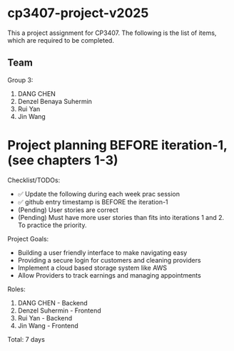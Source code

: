 
# cp3407-project-v2025

This a project assignment for CP3407. 
The following is the list of items, which are required to be completed.

## Team

Group 3:
1. DANG CHEN
2. Denzel Benaya Suhermin
3. Rui Yan
4. Jin Wang

# Project planning BEFORE iteration-1, (see chapters 1-3)
Checklist/TODOs: 
* ✅ Update the following during each week prac session
* ✅ github entry timestamp is BEFORE the iteration-1
* (Pending) User stories are correct
* (Pending) Must have more user stories than fits into iterations 1 and 2. To practice the priority.

Project Goals:
* Building a user friendly interface to make navigating easy
* Providing a secure login for customers and cleaning providers
* Implement a cloud based storage system like AWS
* Allow Providers to track earnings and managing appointments

Roles:
1. DANG CHEN - Backend
2. Denzel Suhermin - Frontend
3. Rui Yan - Backend
4. Jin Wang - Frontend



Total: 7 days

<!-- 
## Iteration 1 [duration 3-4 weeks], add your start and end dates 

* Goal is to have 2 iterations during a trimester of teaching.
* Update the following during each week prac session
* During pracs, you may experiment with using other github ways of tracking changes, e.g. via pull requests.

1. [user story title](./user_stories/user_story_01_title.md), priority XX, YY days 
2. ...

Total: 21 days


### Iteration 2 [duration 3-4 weeks], add your start and end dates
Goal is to have 2 iterations during a trimester of teaching.
1. [user story title](./user_stories/user_story_01_title.md), priority XX, YY days 
2. ...

Total: 21 days

# Actual iterations
1. [Iteration-1](./iteration_1.md)
2. [Iteration-2](./iteration_2.md)
 -->

